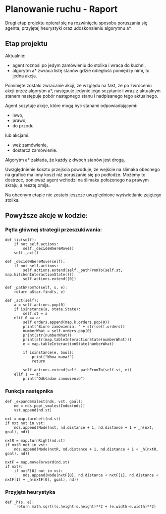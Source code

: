 # Planowanie ruchu - Raport  

Drugi etap projektu opierał się na rozwinięciu sposobu poruszania się agenta, przyjętej heurystyki oraz udoskonaleniu algorytmu a*.  

## Etap projektu  

Aktualnie: 
  * agent roznosi po jedym zamówieniu do stolika i wraca do kuchni,
  * algorytm a* zwraca listę stanów gdzie odległość pomiędzy nimi, to jedna akcja.  

Pominięte zostało zwracanie akcji, ze względu na fakt, że po zwróceniu akcji przez algorytm a*, następuje jedynie jego sczytanie i wraz z aktualnym stanem następuje pobór następnego stanu i nadpisanego tego aktualnego.  

Agent sczytuje akcje, które mogą być stanami odpowiadającymi:
  * lewo,
  * prawo,
  * do przodu 
  
lub akcjami:
  * weź zamówienie,
  * dostarcz zamówienie.  

Algorytm a* zakłada, że każdy z dwóch stanów jest drogą.  

Uwzględnienie kosztu przejścia powoduje, że wejście na ślimaka obecnego na grafice ma inny koszt niż poruszanie się po podłodze.
Możemy to dostrzec, ponieważ agent wchodzi na ślimaka położonego na prawym skraju, a resztę omija.  

Na obecnym etapie nie zostało jeszcze uwzględnione wyświetlanie zajętego stolika.

## Powyższe akcje w kodzie:  

### Pętla głównej strategii przeszukiwania:  

    def tic(self):
        if not self.actions:
            self._decideWhereMove()
        self._act()

    def _decideWhereMove(self):
        if not self.actions:
            self.actions.extend(self._pathFromTo(self.st, map.kitchenInteractionState()))
            self.actions.extend([0])

    def _pathFromTo(self, s, e):
        return aStar.find(s, e)

    def _act(self):
        a = self.actions.pop(0)
        if isinstance(a, state.State):
            self.st = a
        elif 0 == a:
            self.orders.append(map.k.orders.pop(0))
            print("Biore zamówienia: " + str(self.orders))
            numberWhat = self.orders.pop(0)
            print(str(numberWhat))
            print(str(map.tableInteractionState(numberWhat)))
            e = map.tableInteractionState(numberWhat)

            if isinstance(e, bool):
                print("Whoa mama!")
                return

            self.actions.extend(self._pathFromTo(self.st, e))
        elif 1 == a:
            print("Odkładam zamówienie")

### Funkcja następnika  

    def _expandSmalest(nds, vst, goal):
        nd = nds.pop(_smalestIndex(nds))
        vst.append(nd.st)

    nxt = map.turnLeft(nd.st)
    if nxt not in vst:
        nds.append(Node(nxt, nd.distance + 1, nd.distance + 1 + _h(nxt, goal), nd))

    nxtR = map.turnRight(nd.st)
    if nxtR not in vst:
        nds.append(Node(nxtR, nd.distance + 1, nd.distance + 1 + _h(nxtR, goal), nd))

    nxtF = map.moveForward(nd.st)
    if nxtF:
        if nxtF[0] not in vst:
            nds.append(Node(nxtF[0], nd.distance + nxtF[1], nd.distance + nxtF[1] + _h(nxtF[0], goal), nd))  

### Przyjęta heurystyka  

    def _h(s, e):
         return math.sqrt((s.height-s.height)**2 + (e.width-e.width)**2)
